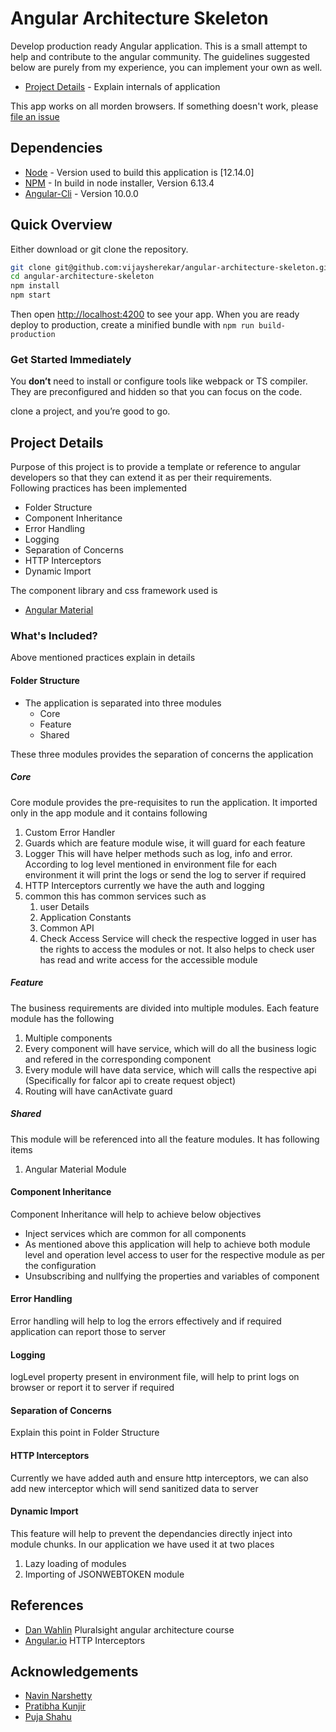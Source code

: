 # Angular Architecture Skeleton
Develop production ready Angular application. This is a small attempt to help and contribute to the angular community. The guidelines suggested below are purely from my experience, you can implement your own as well.
- [Project Details](#project-details) - Explain internals of application

This app works on all morden browsers. 
If something doesn't work, please [file an issue](https://github.com/vijaysherekar/angular-architecture-skeleton/issues/new)

## Dependencies
- [Node](https://nodejs.org/en/download/) - Version used to build this application is [12.14.0]
- [NPM](https://nodejs.org/en/download/) - In build in node installer, Version 6.13.4
- [Angular-Cli](https://cli.angular.io/) - Version 10.0.0

## Quick Overview
Either download or git clone the repository. 

```sh
git clone git@github.com:vijaysherekar/angular-architecture-skeleton.git
cd angular-architecture-skeleton
npm install
npm start
```
Then open [http://localhost:4200](http://localhost:4200) to see your app. When you are ready deploy to production, create a minified bundle with `npm run build-production`

### Get Started Immediately

You **don’t** need to install or configure tools like webpack or TS compiler.<br>
They are preconfigured and hidden so that you can focus on the code.

clone a project, and you’re good to go.

## Project Details
Purpose of this project is to provide a template or reference to angular developers so that they can extend it as per their requirements.<br/>
Following practices has been implemented
- Folder Structure
- Component Inheritance
- Error Handling
- Logging
- Separation of Concerns
- HTTP Interceptors
- Dynamic Import

The component library and css framework used is
- [Angular Material](https://material.angular.io/) 
  
### What's Included?
Above mentioned practices explain in details
#### Folder Structure
  - The application is separated into three modules
    - Core
    - Feature
    - Shared

These three modules provides the separation of concerns the application 
##### Core
Core module provides the pre-requisites to run the application. It imported only in the app module and it contains following 
   1. Custom Error Handler
   2. Guards which are feature module wise, it will guard for each feature
   3. Logger This will have helper methods such as log, info and error. According to log level mentioned in environment file for each environment it will print the logs or send the log to server if required
   4. HTTP Interceptors currently we have the auth and logging 
   5. common this has common services such as
      1. user Details
      2. Application Constants
      3. Common API 
      4. Check Access Service will check the respective logged in user has the rights to access the modules or not. It also helps to check user has read and write access for the accessible module
##### Feature 
The business requirements are divided into multiple modules. Each feature module has the following
1. Multiple components 
2. Every component will have service, which will do all the business logic and refered in the corresponding component
3. Every module will have data service, which will calls the respective api (Specifically for falcor api to create request object)
4. Routing will have canActivate guard 

##### Shared
This module will be referenced into all the feature modules. It has following items
   1. Angular Material Module

#### Component Inheritance
Component Inheritance will help to achieve below objectives
- Inject services which are common for all components
- As mentioned above this application will help to achieve both module level and operation level access to user for the respective module as per the configuration
- Unsubscribing and nullfying the properties and variables of component
#### Error Handling
Error handling will help to log the errors effectively and if required application can report those to server
#### Logging
logLevel property present in environment file, will help to print logs on browser or report it to server if required
#### Separation of Concerns
Explain this point in Folder Structure
#### HTTP Interceptors
Currently we have added auth and ensure http interceptors, we can also add new interceptor which will send sanitized data to server
#### Dynamic Import
This feature will help to prevent the dependancies directly inject into module chunks. In our application we have used it at two places
1. Lazy loading of modules
2. Importing of JSONWEBTOKEN module
## References
- [Dan Wahlin](https://github.com/DanWahlin) Pluralsight angular architecture course
- [Angular.io](https://angular.io/guide/http) HTTP Interceptors

## Acknowledgements
- [Navin Narshetty](https://github.com/navinnarshetty)
- [Pratibha Kunjir](https://github.com/kpratibha209)
- [Puja Shahu](https://github.com/pshahu26)
